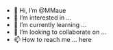 - 👋 Hi, I’m @MMaue
- 👀 I’m interested in ...
- 🌱 I’m currently learning ...
- 💞️ I’m looking to collaborate on ...
- 📫 How to reach me ... here

<!---
MMaue/MMaue is a ✨ special ✨ repository because its `README.md` (this file) appears on your GitHub profile.
You can click the Preview link to take a look at your changes.
--->
